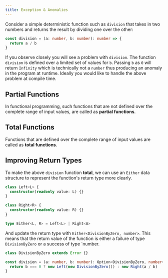 ```yaml
---
title: Exception & Anomalies
---
```


Consider a simple deterministic function such as `division` that takes in two numbers and returns the result by dividing one over the other:

```ts
const division = (a: number, b: number): number => {
  return a / b
}
```

If you observe closely you will see a problem with `division`. The function `division` is defined over a limited set of values for `b`. Passing `b` as `0` will return `Infinity` which is technically not a `number` thus producing an anomaly in the program at runtime. Ideally you would like to handle the above problem at compile time.

## Partial Functions

In functional programming, such functions that are not defined over the complete range of input values, are called as **partial functions**.

## Total Functions

Functions that are defined over the complete range of input values are called as **total functions**.

## Improving Return Types

To make the above `division` function **total**, we can use an `Either` data structure to represent the function's return type more clearly.

```ts
class Left<L> {
  constructor(readonly value: L) {}
}

class Right<R> {
  constructor(readonly value: R) {}
}

type Either<L, R> = Left<L> | Right<A>
```

And update the return type with `Either<DivisionByZero, number>`. This means that the return value of the function is either a failure of type `DivisionByZero` or a success of type `number.

```ts
class DivisionByZero extends Error {}

const division = (a: number, b: number): Option<DivisionByZero, number> => {
  return b === 0 ? new Left(new DivisionByZero()) : new Right(a / b)
}
```
